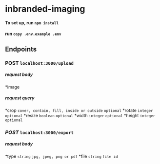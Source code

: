 # inbranded-imaging

#### To set up, run `npm install`

#### run `copy .env.example .env`

## Endpoints
### POST `localhost:3000/upload`
##### request body
*image
##### request query
*crop `cover, contain, fill, inside or outside` `optional`
*rotate `integer` `optional`
*resize `boolean` `optional`
*width `integer` `optional`
*height `integer` `optional`



### *POST* `localhost:3000/export`
##### request body
*type `string` `jpg, jpeg, png or pdf`
*file `string` `file id`

